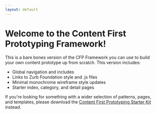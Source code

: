 ```yaml
---
layout: default
---
```

# Welcome to the Content First Prototyping Framework!

This is a bare bones version of the CFP Framework you can use to build your own content prototype up from scratch. This version includes:

- Global navigation and <head> includes
- Links to Zurb Foundation style and .js files
- Minimal monochrome wireframe style updates
- Starter index, category, and detail pages

If you're looking for something with a wider selection of patterns, pages, and templates, please download the [Content First Prototyping Starter Kit](https://github.com/andybywire/content-first-prototyping.git) instead.